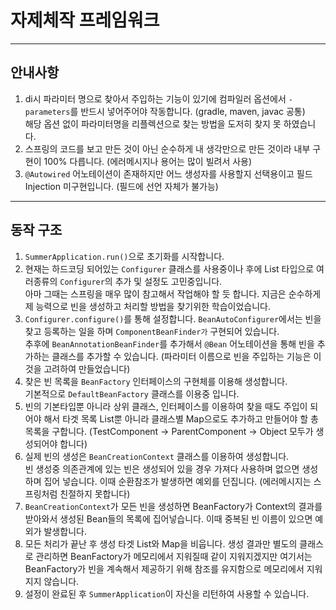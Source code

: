 # 자제체작 프레임워크

---

## 안내사항

1. di시 파라미터 명으로 찾아서 주입하는 기능이 있기에 컴파일러 옵션에서 `-parameters`를 반드시 넣어주어야 작동합니다. (gradle, maven, javac 공통)  
   해당 옵션 없이 파라미터명을 리플렉션으로 찾는 방법을 도저히 찾지 못 하였습니다.
2. 스프링의 코드를 보고 만든 것이 아닌 순수하게 내 생각만으로 만든 것이라 내부 구현이 100% 다릅니다. (에러메시지나 용어는 많이 빌려서 사용)
3. `@Autowired` 어노테이션이 존재하지만 어느 생성자를 사용할지 선택용이고 필드 Injection 미구현입니다. (필드에 선언 자체가 불가능)

---
## 동작 구조
1. `SummerApplication.run()`으로 초기화를 시작합니다.
2. 현재는 하드코딩 되어있는 `Configurer` 클래스를 사용중이나 
후에 List 타입으로 여러종류의 `Configurer`의 추가 및 설정도 고민중입니다.  
아마 그때는 스프링을 매우 많이 참고해서 작업해야 할 듯 합니다. 
지금은 순수하게 제 능력으로 빈을 생성하고 처리할 방법을 찾기위한 학습이었습니다.
3. `Configurer.configure()`를 통해 설정합니다. 
`BeanAutoConfigurer`에서는 빈을 찾고 등록하는 일을 하며 `ComponentBeanFinder가` 구현되어 있습니다.  
추후에 `BeanAnnotationBeanFinder`를 추가해서 `@Bean` 어노테이션을 통해 빈을 추가하는 클래스를 추가할 수 있습니다. 
(파라미터 이름으로 빈을 주입하는 기능은 이것을 고려하여 만들었습니다)
4. 찾은 빈 목록을 `BeanFactory` 인터페이스의 구현체를 이용해 생성합니다.  
기본적으로 `DefaultBeanFactory` 클래스를 이용중 입니다.
5. 빈의 기본타입뿐 아니라 상위 클래스, 인터페이스를 이용하여 찾을 때도 주입이 되어야 해서 
타겟 목록 List뿐 아니라 클래스별 Map으로도 추가하고 만들어야 할 총 목록을 구합니다. (TestComponent -> ParentComponent -> Object 모두가 생성되어야 합니다)
6. 실제 빈의 생성은 `BeanCreationContext` 클래스를 이용하여 생성합니다.  
빈 생성중 의존관계에 있는 빈은 생성되어 있을 경우 가져다 사용하며 없으면 생성하며 집어 넣습니다. 이때 순환참조가 발생하면 예외를 던집니다. (에러메시지는 스프링처럼 친절하지 못합니다)
7. `BeanCreationContext`가 모든 빈을 생성하면 BeanFactory가 Context의 결과를 받아와서 생성된 Bean들의 목록에 집어넣습니다.  이때 중복된 빈 이름이 있으면 예외가 발생합니다.
8. 모든 처리가 끝난 후 생성 타겟 List와 Map을 비웁니다. 생성 결과만 별도의 클래스로 관리하면 BeanFactory가 메모리에서 지워질때 같이 지워지겠지만 여기서는 BeanFactory가 빈을 계속해서 제공하기 위해 참조를 유지함으로 메모리에서 지워지지 않습니다.  
9. 설정이 완료된 후 `SummerApplication`이 자신을 리턴하여 사용할 수 있습니다.